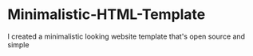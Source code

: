 # Minimalistic-HTML-Template
I created a minimalistic looking website template that's open source and simple

